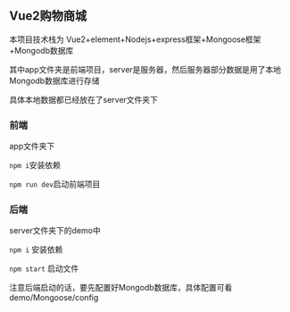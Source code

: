 ## Vue2购物商城

本项目技术栈为 Vue2+element+Nodejs+express框架+Mongoose框架+Mongodb数据库

其中app文件夹是前端项目，server是服务器，然后服务器部分数据是用了本地Mongodb数据库进行存储

具体本地数据都已经放在了server文件夹下

### 前端

app文件夹下

`npm i`安装依赖

`npm run dev`启动前端项目

### 后端

 server文件夹下的demo中

`npm i` 安装依赖

`npm start` 启动文件

注意后端启动的话，要先配置好Mongodb数据库，具体配置可看demo/Mongoose/config


